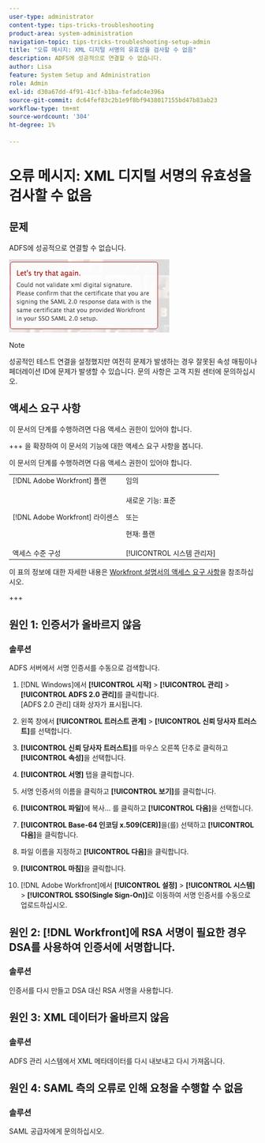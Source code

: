 ```yaml
---
user-type: administrator
content-type: tips-tricks-troubleshooting
product-area: system-administration
navigation-topic: tips-tricks-troubleshooting-setup-admin
title: "오류 메시지: XML 디지털 서명의 유효성을 검사할 수 없음"
description: ADFS에 성공적으로 연결할 수 없습니다.
author: Lisa
feature: System Setup and Administration
role: Admin
exl-id: d30a67dd-4f91-41cf-b1ba-fefadc4e396a
source-git-commit: dc64fef83c2b1e9f8bf9438017155bd47b83ab23
workflow-type: tm+mt
source-wordcount: '304'
ht-degree: 1%

---
```


# 오류 메시지: XML 디지털 서명의 유효성을 검사할 수 없음

## 문제

ADFS에 성공적으로 연결할 수 없습니다.

![error_message.png](assets/error-message.png)

>[!NOTE]
>
>성공적인 테스트 연결을 설정했지만 여전히 문제가 발생하는 경우 잘못된 속성 매핑이나 페더레이션 ID에 문제가 발생할 수 있습니다. 문의 사항은 고객 지원 센터에 문의하십시오.

## 액세스 요구 사항

이 문서의 단계를 수행하려면 다음 액세스 권한이 있어야 합니다.

+++ 을 확장하여 이 문서의 기능에 대한 액세스 요구 사항을 봅니다.

이 문서의 단계를 수행하려면 다음 액세스 권한이 있어야 합니다.

<table style="table-layout:auto"> 
 <col> 
 <col> 
 <tbody> 
  <tr> 
   <td role="rowheader">[!DNL Adobe Workfront] 플랜</td> 
   <td>임의</td> 
  </tr> 
  <tr> 
   <td role="rowheader">[!DNL Adobe Workfront] 라이센스</td> 
   <td>
   <p>새로운 기능: 표준</p>
   <p>또는</p>
   <p>현재: 플랜</p></td> 
  </tr> 
  <tr> 
   <td role="rowheader">액세스 수준 구성</td> 
   <td>[!UICONTROL 시스템 관리자]</td> 
  </tr> 
 </tbody> 
</table>

이 표의 정보에 대한 자세한 내용은 [Workfront 설명서의 액세스 요구 사항](/help/quicksilver/administration-and-setup/add-users/access-levels-and-object-permissions/access-level-requirements-in-documentation.md)을 참조하십시오.

+++

## 원인 1: 인증서가 올바르지 않음

### 솔루션

ADFS 서버에서 서명 인증서를 수동으로 검색합니다.

1. [!DNL Windows]에서 **[!UICONTROL 시작]** > **[!UICONTROL 관리]** > **[!UICONTROL ADFS 2.0 관리]**&#x200B;를 클릭합니다.\
   [ADFS 2.0 관리] 대화 상자가 표시됩니다.

1. 왼쪽 창에서 **[!UICONTROL 트러스트 관계]** > **[!UICONTROL 신뢰 당사자 트러스트]**&#x200B;를 선택합니다.

1. **[!UICONTROL 신뢰 당사자 트러스트]**&#x200B;를 마우스 오른쪽 단추로 클릭하고 **[!UICONTROL 속성]**&#x200B;을 선택합니다.

1. **[!UICONTROL 서명]** 탭을 클릭합니다.
1. 서명 인증서의 이름을 클릭하고 **[!UICONTROL 보기]**&#x200B;를 클릭합니다.
1. **[!UICONTROL 파일]**&#x200B;에 복사... 를 클릭하고 **[!UICONTROL 다음]**&#x200B;을 선택합니다.

1. **[!UICONTROL Base-64 인코딩 x.509(CER)]**&#x200B;을(를) 선택하고 **[!UICONTROL 다음]**&#x200B;을 클릭합니다.

1. 파일 이름을 지정하고 **[!UICONTROL 다음]**&#x200B;을 클릭합니다.
1. **[!UICONTROL 마침]**&#x200B;을 클릭합니다.
1. [!DNL Adobe Workfront]에서 **[!UICONTROL 설정]** > **[!UICONTROL 시스템]** > **[!UICONTROL SSO(Single Sign-On)]**&#x200B;로 이동하여 서명 인증서를 수동으로 업로드하십시오.

## 원인 2: [!DNL Workfront]에 RSA 서명이 필요한 경우 DSA를 사용하여 인증서에 서명합니다.

### 솔루션

인증서를 다시 만들고 DSA 대신 RSA 서명을 사용합니다.

## 원인 3: XML 데이터가 올바르지 않음

### 솔루션

ADFS 관리 시스템에서 XML 메타데이터를 다시 내보내고 다시 가져옵니다.

## 원인 4: SAML 측의 오류로 인해 요청을 수행할 수 없음

### 솔루션

SAML 공급자에게 문의하십시오.
